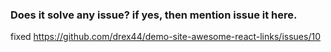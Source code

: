 ### Does it solve any issue? if yes, then mention issue it here.
fixed https://github.com/drex44/demo-site-awesome-react-links/issues/10
